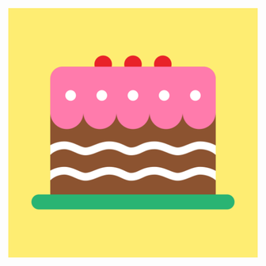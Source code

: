 <img src='https://raw.githubusercontent.com/MumukiProject/mumuki-guia-puzzle-rompecabezas-kinder/master/assets/torta1-01_1600269939023.png'>